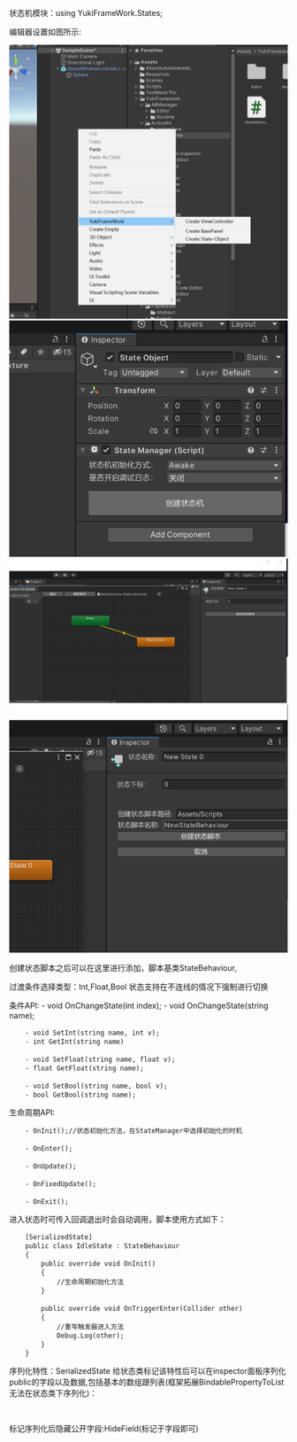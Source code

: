状态机模块：using YukiFrameWork.States;

编辑器设置如图所示:

![输入图片说明](Texture/State1.png)
![输入图片说明](Texture/State2.png)
![输入图片说明](Texture/State3.png)
![输入图片说明](Texture/State4.png)

创建状态脚本之后可以在这里进行添加，脚本基类StateBehaviour,

过渡条件选择类型：Int,Float,Bool 状态支持在不连线的情况下强制进行切换

条件API:
        - void OnChangeState(int index);
        - void OnChangeState(string name);

        - void SetInt(string name, int v);
        - int GetInt(string name) 

        - void SetFloat(string name, float v);
        - float GetFloat(string name);

        - void SetBool(string name, bool v);
        - bool GetBool(string name);


生命周期API:

        - OnInit();//状态初始化方法，在StateManager中选择初始化的时机

        - OnEnter();

        - OnUpdate(); 

        - OnFixedUpdate();

        - OnExit();

进入状态时可传入回调退出时会自动调用，脚本使用方式如下：

```
    [SerializedState]
    public class IdleState : StateBehaviour
    {
        public override void OnInit()
        {
            //生命周期初始化方法
        }

        public override void OnTriggerEnter(Collider other)
        {
            //重写触发器进入方法
            Debug.Log(other);
        }
    }
```
序列化特性：SerializedState 给状态类标记该特性后可以在inspector面板序列化public的字段以及数据,包括基本的数组跟列表(框架拓展BindablePropertyToList无法在状态类下序列化)：
```
    
```
标记序列化后隐藏公开字段:HideField(标记于字段即可)